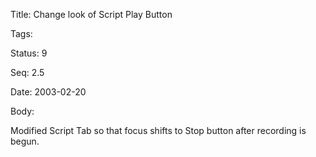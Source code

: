 Title:  Change look of Script Play Button

Tags:   

Status: 9

Seq:    2.5

Date:   2003-02-20

Body:

Modified Script Tab so that focus shifts to Stop button after recording is begun.
